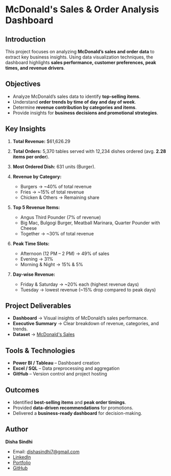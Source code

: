 # McDonald's Sales & Order Analysis Dashboard

##  Introduction

This project focuses on analyzing **McDonald’s sales and order data** to extract key business insights. Using data visualization techniques, the dashboard highlights **sales performance, customer preferences, peak times, and revenue drivers**.

## Objectives

* Analyze McDonald’s sales data to identify **top-selling items**.
* Understand **order trends by time of day and day of week**.
* Determine **revenue contribution by categories and items**.
* Provide insights for **business decisions and promotional strategies**.

##  Key Insights

1. **Total Revenue:** \$61,626.29
2. **Total Orders:** 5,370 tables served with 12,234 dishes ordered (avg. **2.28 items per order**).
3. **Most Ordered Dish:** 631 units (Burger).
4. **Revenue by Category:**

   * Burgers → \~40% of total revenue
   * Fries → \~15% of total revenue
   * Chicken & Others → Remaining share
5. **Top 5 Revenue Items:**

   * Angus Third Pounder (7% of revenue)
   * Big Mac, Bulgogi Burger, Meatball Marinara, Quarter Pounder with Cheese
   * Together → \~30% of total revenue
6. **Peak Time Slots:**

   * Afternoon (12 PM – 2 PM) → 49% of sales
   * Evening → 31%
   * Morning & Night → 15% & 5%
7. **Day-wise Revenue:**

   * Friday & Saturday → \~20% each (highest revenue days)
   * Tuesday → lowest revenue (\~15% drop compared to peak days)

##  Project Deliverables

* **Dashboard** → Visual insights of McDonald’s sales performance.
* **Executive Summary** → Clear breakdown of revenue, categories, and trends.
* **Dataset** → [McDonald's Sales](https://drive.google.com/drive/folders/1raeubcRpUisUUuDyY6ezvfc7VHHydpoV)

##  Tools & Technologies

* **Power BI / Tableau** – Dashboard creation
* **Excel / SQL** – Data preprocessing and aggregation
* **GitHub** – Version control and project hosting

##  Outcomes

* Identified **best-selling items** and **peak order timings**.
* Provided **data-driven recommendations** for promotions.
* Delivered a **business-ready dashboard** for decision-making.

##  Author

 **Disha Sindhi**

*  Email: [dishasindhi7@gmail.com](mailto:dishasindhi7@gmail.com)
*  [LinkedIn](https://www.linkedin.com/in/disha-sindhi-b0092732a/)
*  [Portfolio](https://www.wscubetech.com/portfolio/data/disha-sindhi-rsk7ymi)
*  [GitHub](https://github.com/DishaSindhi)

